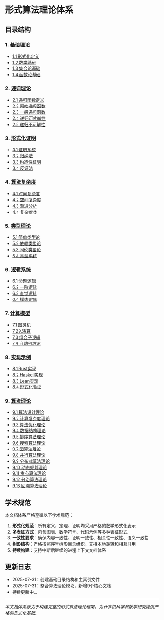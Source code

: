 # 形式算法理论体系

## 目录结构

### 1. [基础理论](./01-基础理论/)

- [1.1 形式化定义](./01-基础理论/01-形式化定义.md)
- [1.2 数学基础](./01-基础理论/02-数学基础.md)
- [1.3 集合论基础](./01-基础理论/03-集合论基础.md)
- [1.4 函数论基础](./01-基础理论/04-函数论基础.md)

### 2. [递归理论](./02-递归理论/)

- [2.1 递归函数定义](./02-递归理论/01-递归函数定义.md)
- [2.2 原始递归函数](./02-递归理论/02-原始递归函数.md)
- [2.3 一般递归函数](./02-递归理论/03-一般递归函数.md)
- [2.4 递归可枚举性](./02-递归理论/04-递归可枚举性.md)
- [2.5 递归不可解性](./02-递归理论/05-递归不可解性.md)

### 3. [形式化证明](./03-形式化证明/)

- [3.1 证明系统](./03-形式化证明/01-证明系统.md)
- [3.2 归纳法](./03-形式化证明/02-归纳法.md)
- [3.3 构造性证明](./03-形式化证明/03-构造性证明.md)
- [3.4 反证法](./03-形式化证明/04-反证法.md)

### 4. [算法复杂度](./04-算法复杂度/)

- [4.1 时间复杂度](./04-算法复杂度/01-时间复杂度.md)
- [4.2 空间复杂度](./04-算法复杂度/02-空间复杂度.md)
- [4.3 渐进分析](./04-算法复杂度/03-渐进分析.md)
- [4.4 复杂度类](./04-算法复杂度/04-复杂度类.md)

### 5. [类型理论](./05-类型理论/)

- [5.1 简单类型论](./05-类型理论/01-简单类型论.md)
- [5.2 依赖类型论](./05-类型理论/02-依赖类型论.md)
- [5.3 同伦类型论](./05-类型理论/03-同伦类型论.md)
- [5.4 类型系统](./05-类型理论/04-类型系统.md)

### 6. [逻辑系统](./06-逻辑系统/)

- [6.1 命题逻辑](./06-逻辑系统/01-命题逻辑.md)
- [6.2 一阶逻辑](./06-逻辑系统/02-一阶逻辑.md)
- [6.3 直觉逻辑](./06-逻辑系统/03-直觉逻辑.md)
- [6.4 模态逻辑](./06-逻辑系统/04-模态逻辑.md)

### 7. [计算模型](./07-计算模型/)

- [7.1 图灵机](./07-计算模型/01-图灵机.md)
- [7.2 λ演算](./07-计算模型/02-λ演算.md)
- [7.3 组合子逻辑](./07-计算模型/03-组合子逻辑.md)
- [7.4 自动机理论](./07-计算模型/04-自动机理论.md)

### 8. [实现示例](./08-实现示例/)

- [8.1 Rust实现](./08-实现示例/01-Rust实现.md)
- [8.2 Haskell实现](./08-实现示例/02-Haskell实现.md)
- [8.3 Lean实现](./08-实现示例/03-Lean实现.md)
- [8.4 形式化验证](./08-实现示例/04-形式化验证.md)

### 9. [算法理论](./09-算法理论/)

- [9.1 算法设计理论](./09-算法理论/01-算法基础/01-算法设计理论.md)
- [9.2 计算复杂度理论](./09-算法理论/02-复杂度理论/01-计算复杂度理论.md)
- [9.3 算法优化理论](./09-算法理论/03-优化理论/01-算法优化理论.md)
- [9.4 数据结构理论](./09-算法理论/01-算法基础/02-数据结构理论.md)
- [9.5 排序算法理论](./09-算法理论/01-算法基础/03-排序算法理论.md)
- [9.6 搜索算法理论](./09-算法理论/01-算法基础/04-搜索算法理论.md)
- [9.7 图算法理论](./09-算法理论/01-算法基础/05-图算法理论.md)
- [9.8 并行算法理论](./09-算法理论/03-优化理论/02-并行算法理论.md)
- [9.9 分布式算法理论](./09-算法理论/03-优化理论/03-分布式算法理论.md)
- [9.10 动态规划理论](./09-算法理论/01-算法基础/06-动态规划理论.md)
- [9.11 贪心算法理论](./09-算法理论/01-算法基础/07-贪心算法理论.md)
- [9.12 分治算法理论](./09-算法理论/01-算法基础/08-分治算法理论.md)
- [9.13 回溯算法理论](./09-算法理论/01-算法基础/09-回溯算法理论.md)

## 学术规范

本文档体系严格遵循以下学术规范：

1. **形式化规范**：所有定义、定理、证明均采用严格的数学形式化表示
2. **多表征方式**：包含图表、数学符号、代码示例等多种表征形式
3. **一致性要求**：确保内容一致性、证明一致性、相关性一致性、语义一致性
4. **树形结构**：严格按照序号树形目录组织，支持本地跳转和相互引用
5. **持续构建**：支持中断后继续的进程上下文文档体系

## 更新日志

- 2025-07-31：创建基础目录结构和主索引文件
- 2025-07-31：整合算法理论模块，新增9个核心文档
- 持续更新中...

---

*本文档体系致力于构建完整的形式算法理论框架，为计算机科学和数学研究提供严格的形式化基础。*
